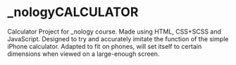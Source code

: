 # _nologyCALCULATOR
Calculator Project for _nology course. Made using HTML, CSS+SCSS and JavaScript. Designed to try and accurately imitate the function of the simple iPhone calculator. Adapted to fit on phones, will set itself to certain dimensions when viewed on a large-enough screen.
